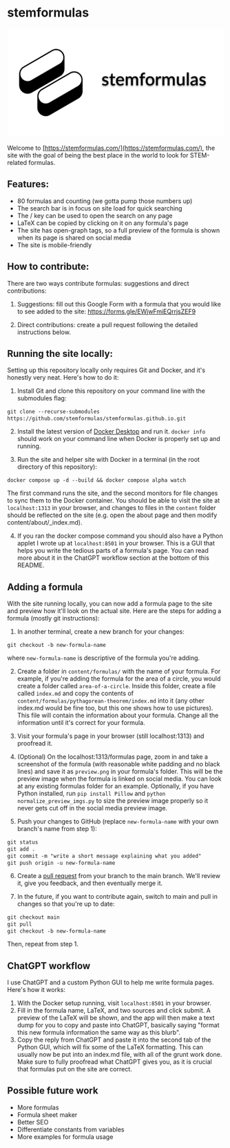 # stemformulas

![stemformulas banner](banner.png)

Welcome to [https://stemformulas.com/](https://stemformulas.com/), the site with the goal of being the best place in the world to look for STEM-related formulas.

## Features:
- 80 formulas and counting (we gotta pump those numbers up)
- The search bar is in focus on site load for quick searching
- The / key can be used to open the search on any page
- LaTeX can be copied by clicking on it on any formula's page
- The site has open-graph tags, so a full preview of the formula is shown when its page is shared on social media
- The site is mobile-friendly

## How to contribute:

There are two ways contribute formulas: suggestions and direct contributions:

1. Suggestions: fill out this Google Form with a formula that you would like to see added to the site:
https://forms.gle/EWjwFmiEQrrjsZEF9

2. Direct contributions: create a pull request following the detailed instructions below.


## Running the site locally:
Setting up this repository locally only requires Git and Docker, and it's honestly very neat. Here's how to do it:
1. Install Git and clone this repository on your command line with the submodules flag:

```
git clone --recurse-submodules https://github.com/stemformulas/stemformulas.github.io.git
```

2. Install the latest version of [Docker Desktop](https://www.docker.com/products/docker-desktop/) and run it. `docker info` should work on your command line when Docker is properly set up and running.

3. Run the site and helper site with Docker in a terminal (in the root directory of this repository):
```
docker compose up -d --build && docker compose alpha watch
```

The first command runs the site, and the second monitors for file changes to sync them to the Docker container. You should be able to visit the site at `localhost:1313` in your browser, and changes to files in the `content` folder should be reflected on the site (e.g. open the about page and then modify content/about/_index.md).

4. If you ran the docker compose command you should also have a Python applet I wrote up at `localhost:8501` in your browser. This is a GUI that helps you write the tedious parts of a formula's page. You can read more about it in the ChatGPT workflow section at the bottom of this README.


## Adding a formula
With the site running locally, you can now add a formula page to the site and preview how it'll look on the actual site.
Here are the steps for adding a formula (mostly git instructions):

1. In another terminal, create a new branch for your changes:

```
git checkout -b new-formula-name
```

where `new-formula-name` is descriptive of the formula you're adding.

2. Create a folder in `content/formulas/` with the name of your formula. For example, if you're adding the formula for the area of a circle, you would create a folder called `area-of-a-circle`. Inside this folder, create a file called `index.md` and copy the contents of `content/formulas/pythagorean-theorem/index.md` into it (any other index.md would be fine too, but this one shows how to use pictures). This file will contain the information about your formula. Change all the information until it's correct for your formula.

3. Visit your formula's page in your browser (still localhost:1313) and proofread it.

4. (Optional) On the localhost:1313/formulas page, zoom in and take a screenshot of the formula (with reasonable white padding and no black lines) and save it as `preview.png` in your formula's folder. This will be the preview image when the formula is linked on social media. You can look at any existing formulas folder for an example. Optionally, if you have Python installed, run `pip install Pillow` and `python normalize_preview_imgs.py` to size the preview image properly so it never gets cut off in the social media preview image.

5. Push your changes to GitHub (replace `new-formula-name` with your own branch's name from step 1):

```
git status
git add .
git commit -m "write a short message explaining what you added"
git push origin -u new-formula-name
```

6. Create a [pull request](https://github.com/stemformulas/stemformulas.github.io/compare) from your branch to the main branch. We'll review it, give you feedback, and then eventually merge it.

7. In the future, if you want to contribute again, switch to main and pull in changes so that you're up to date:

```
git checkout main
git pull
git checkout -b new-formula-name
```

Then, repeat from step 1.

## ChatGPT workflow
I use ChatGPT and a custom Python GUI to help me write formula pages. Here's how it works:

1. With the Docker setup running, visit `localhost:8501` in your browser.
2. Fill in the formula name, LaTeX, and two sources and click submit. A preview of the LaTeX will be shown, and the app will then make a text dump for you to copy and paste into ChatGPT, basically saying "format this new formula information the same way as this blurb". 
3. Copy the reply from ChatGPT and paste it into the second tab of the Python GUI, which will fix some of the LaTeX formatting. This can usually now be put into an index.md file, with all of the grunt work done. Make sure to fully proofread what ChatGPT gives you, as it is crucial that formulas put on the site are correct.

## Possible future work
- More formulas
- Formula sheet maker
- Better SEO
- Differentiate constants from variables
- More examples for formula usage
